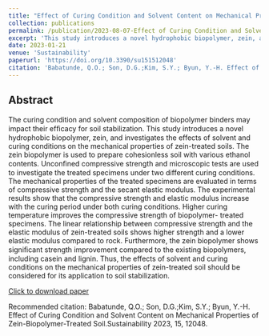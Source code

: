 ```yaml
---
title: "Effect of Curing Condition and Solvent Content on Mechanical Properties of Zein-Biopolymer-Treated Soil"
collection: publications
permalink: /publication/2023-08-07-Effect of Curing Condition and Solvent Content on Mechanical Properties of Zein-Biopolymer-Treated Soil
excerpt: 'This study introduces a novel hydrophobic biopolymer, zein, and investigates the effects of solvent and curing conditions on the mechanical properties of zein-treated soils '
date: 2023-01-21
venue: 'Sustainability'
paperurl: 'https://doi.org/10.3390/su151512048'
citation: 'Babatunde, Q.O.; Son, D.G.;Kim, S.Y.; Byun, Y.-H. Effect of Curing Condition and Solvent Content on Mechanical Properties of Zein-Biopolymer-Treated Soil.Sustainability 2023, 15, 12048.'
---
```

## Abstract

The curing condition and solvent composition of biopolymer binders may impact their
efﬁcacy for soil stabilization. This study introduces a novel hydrophobic biopolymer, zein, and
investigates the effects of solvent and curing conditions on the mechanical properties of zein-treated
soils. The zein biopolymer is used to prepare cohesionless soil with various ethanol contents.
Unconﬁned compressive strength and microscopic tests are used to investigate the treated specimens
under two different curing conditions. The mechanical properties of the treated specimens are
evaluated in terms of compressive strength and the secant elastic modulus. The experimental results
show that the compressive strength and elastic modulus increase with the curing period under both
curing conditions. Higher curing temperature improves the compressive strength of biopolymer-
treated specimens. The linear relationship between compressive strength and the elastic modulus of
zein-treated soils shows higher strength and a lower elastic modulus compared to rock. Furthermore,
the zein biopolymer shows signiﬁcant strength improvement compared to the existing biopolymers,
including casein and lignin. Thus, the effects of solvent and curing conditions on the mechanical
properties of zein-treated soil should be considered for its application to soil stabilization.


[Click to download paper](https://doi.org/10.3390/su151512048)

Recommended citation: Babatunde, Q.O.; Son, D.G.;Kim, S.Y.; Byun, Y.-H. Effect of Curing Condition and Solvent Content on Mechanical Properties of Zein-Biopolymer-Treated Soil.Sustainability 2023, 15, 12048.
